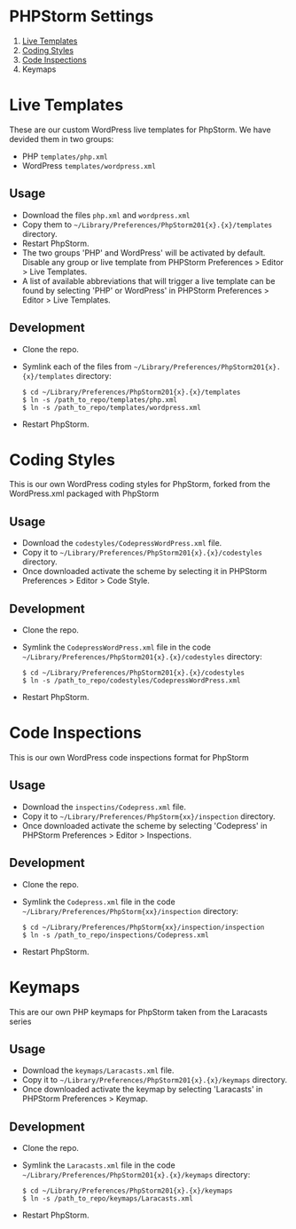 # PHPStorm Settings

1. [Live Templates](#live-templates)
2. [Coding Styles](#coding-styles)
3. [Code Inspections](#code-inspections)
4. Keymaps

# Live Templates

These are our custom WordPress live templates for PhpStorm. We have devided them in two groups:
- PHP `templates/php.xml`
- WordPress `templates/wordpress.xml`

## Usage

* Download the files `php.xml` and `wordpress.xml`
* Copy them to `~/Library/Preferences/PhpStorm201{x}.{x}/templates` directory.
* Restart PhpStorm.
* The two groups 'PHP' and WordPress' will be activated by default. Disable any group or live template from PHPStorm Preferences > Editor > Live Templates.
* A list of available abbreviations that will trigger a live template can be found by selecting 'PHP' or WordPress' in PHPStorm Preferences > Editor > Live Templates.

## Development

* Clone the repo.
* Symlink each of the files from `~/Library/Preferences/PhpStorm201{x}.{x}/templates` directory:

	```
	$ cd ~/Library/Preferences/PhpStorm201{x}.{x}/templates
	$ ln -s /path_to_repo/templates/php.xml
	$ ln -s /path_to_repo/templates/wordpress.xml
	```

* Restart PhpStorm.

# Coding Styles

This is our own WordPress coding styles for PhpStorm, forked from the WordPress.xml packaged with PhpStorm

## Usage

* Download the `codestyles/CodepressWordPress.xml` file.
* Copy it to `~/Library/Preferences/PhpStorm201{x}.{x}/codestyles` directory.
* Once downloaded activate the scheme by selecting it in PHPStorm Preferences > Editor > Code Style.

## Development

* Clone the repo.
* Symlink the `CodepressWordPress.xml` file in the code `~/Library/Preferences/PhpStorm201{x}.{x}/codestyles` directory:

	```
	$ cd ~/Library/Preferences/PhpStorm201{x}.{x}/codestyles
	$ ln -s /path_to_repo/codestyles/CodepressWordPress.xml
	```

* Restart PhpStorm.

# Code Inspections

This is our own WordPress code inspections format for PhpStorm

## Usage

* Download the `inspectins/Codepress.xml` file.
* Copy it to `~/Library/Preferences/PhpStorm{xx}/inspection` directory.
* Once downloaded activate the scheme by selecting 'Codepress' in PHPStorm Preferences > Editor > Inspections.

## Development

* Clone the repo.
* Symlink the `Codepress.xml` file in the code `~/Library/Preferences/PhpStorm{xx}/inspection` directory:

	```
	$ cd ~/Library/Preferences/PhpStorm{xx}/inspection/inspection
	$ ln -s /path_to_repo/inspections/Codepress.xml
	```

* Restart PhpStorm.

# Keymaps

This are our own PHP keymaps for PhpStorm taken from the Laracasts series

## Usage

* Download the `keymaps/Laracasts.xml` file.
* Copy it to `~/Library/Preferences/PhpStorm201{x}.{x}/keymaps` directory.
* Once downloaded activate the keymap by selecting 'Laracasts' in PHPStorm Preferences > Keymap.

## Development

* Clone the repo.
* Symlink the `Laracasts.xml` file in the code `~/Library/Preferences/PhpStorm201{x}.{x}/keymaps` directory:

	```
	$ cd ~/Library/Preferences/PhpStorm201{x}.{x}/keymaps
	$ ln -s /path_to_repo/keymaps/Laracasts.xml
	```

* Restart PhpStorm.